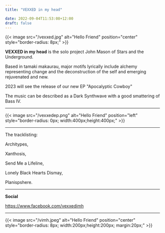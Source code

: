 ```yaml
---
title: "VEXXED in my head"

date: 2022-09-04T11:53:08+12:00
draft: false
---
```


{{< image src="/vexxed.jpg" alt="Hello Friend" position="center" style="border-radius: 8px;" >}}

**VEXXED in my head** is the solo project John Mason of Stars and the Underground. 

Based in tamaki makaurau, major motifs lyrically include alchemy representing change and the deconstruction of the self and emerging rejuvenated and new.

2023 will see the release of our new EP "Apocalyptic Cowboy"  

The music can be described as a Dark Synthwave with a good smattering of Bass IV. 

---

{{< image src="/vexxedep.png" alt="Hello Friend" position="left" style="border-radius: 0px; width:400px;height:400px;" >}}

---

The tracklisting:


Architypes,

Xanthosis,

Send Me a Lifeline, 

Lonely Black Hearts Dismay,

Planispshere.

---

**Social** 

https://www.facebook.com/vexxedimh

---

{{< image src="/vimh.jpeg" alt="Hello Friend" position="center" style="border-radius: 8px; width:200px;height:200px; margin:20px;" >}}

